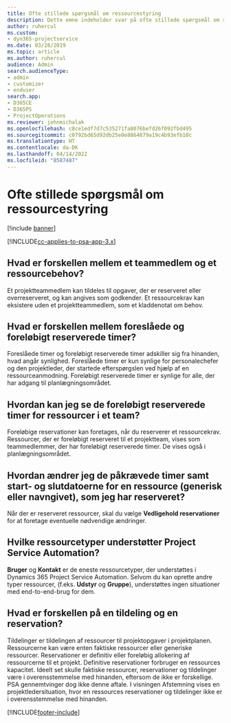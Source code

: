 ```yaml
---
title: Ofte stillede spørgsmål om ressourcestyring
description: Dette emne indeholder svar på ofte stillede spørgsmål om ressourcestyring.
author: ruhercul
ms.custom:
- dyn365-projectservice
ms.date: 03/28/2019
ms.topic: article
ms.author: ruhercul
audience: Admin
search.audienceType:
- admin
- customizer
- enduser
search.app:
- D365CE
- D365PS
- ProjectOperations
ms.reviewer: johnmichalak
ms.openlocfilehash: c8ce1edf7d7c535271fa8076befd26f092fbd495
ms.sourcegitcommit: c0792bd65d92db25e0e8864879a19c4b93efb10c
ms.translationtype: HT
ms.contentlocale: da-DK
ms.lasthandoff: 04/14/2022
ms.locfileid: "8587487"
---
```

# <a name="resource-management-faq"></a>Ofte stillede spørgsmål om ressourcestyring

[!include [banner](../includes/psa-now-project-operations.md)]

[!INCLUDE[cc-applies-to-psa-app-3.x](../includes/cc-applies-to-psa-app-3x.md)]

## <a name="what-is-the-difference-between-a-team-member-and-a-resource-requirement"></a>Hvad er forskellen mellem et teammedlem og et ressourcebehov?

Et projektteammedlem kan tildeles til opgaver, der er reserveret eller overreserveret, og kan angives som godkender. Et ressourcekrav kan eksistere uden et projektteammedlem, som et kladdenotat om behov. 

## <a name="what-is-the-difference-between-proposed-and-soft-booked-hours"></a>Hvad er forskellen mellem foreslåede og foreløbigt reserverede timer?

Foreslåede timer og foreløbigt reserverede timer adskiller sig fra hinanden, hvad angår synlighed. Foreslåede timer er kun synlige for personalechefer og den projektleder, der startede efterspørgslen ved hjælp af en ressourceanmodning. Foreløbigt reserverede timer er synlige for alle, der har adgang til planlægningsområdet.

## <a name="how-can-i-see-the-soft-booked-hours-for-resources-on-a-team"></a>Hvordan kan jeg se de foreløbigt reserverede timer for ressourcer i et team?

Foreløbige reservationer kan foretages, når du reserverer et ressourcekrav. Ressourcer, der er foreløbigt reserveret til et projektteam, vises som teammedlemmer, der har foreløbigt reserverede timer. De vises også i planlægningsområdet.

## <a name="how-do-i-change-the-required-hours-and-the-start-and-end-dates-for-a-resource-generic-or-named-that-i-booked"></a>Hvordan ændrer jeg de påkrævede timer samt start- og slutdatoerne for en ressource (generisk eller navngivet), som jeg har reserveret?

Når der er reserveret ressourcer, skal du vælge **Vedligehold reservationer** for at foretage eventuelle nødvendige ændringer.

## <a name="what-resources-types-does-project-service-automation-support"></a>Hvilke ressourcetyper understøtter Project Service Automation?

**Bruger** og **Kontakt** er de eneste ressourcetyper, der understøttes i Dynamics 365 Project Service Automation. Selvom du kan oprette andre typer ressourcer, (f.eks. **Udstyr** og **Gruppe**), understøttes ingen situationer med end-to-end-brug for dem.

## <a name="what-is-the-difference-between-an-assignment-and-a-booking"></a>Hvad er forskellen på en tildeling og en reservation?

Tildelinger er tildelingen af ressourcer til projektopgaver i projektplanen. Ressourcerne kan være enten faktiske ressourcer eller generiske ressourcer. Reservationer er definitiv eller foreløbig allokering af ressourcerne til et projekt. Definitive reservationer forbruger en ressources kapacitet. Ideelt set skulle faktiske ressourcer, reservationer og tildelinger være i overensstemmelse med hinanden, eftersom de ikke er forskellige. PSA gennemtvinger dog ikke denne aftale. I visningen Afstemning vises en projektledersituation, hvor en ressources reservationer og tildelinger ikke er i overensstemmelse med hinanden.


[!INCLUDE[footer-include](../includes/footer-banner.md)]
